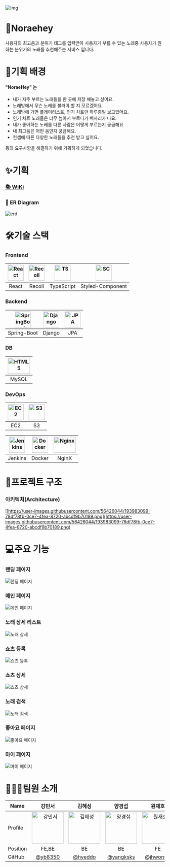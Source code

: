 ![img](https://cdn.discordapp.com/attachments/1011879542945763328/1027608364601053244/unknown.png)

# 🎤Noraehey
사용자의 최고음과 분위기 태그를 입력받아 사용자가 부를 수 있는 노래중 사용자가 원하는 분위기의 노래를 추천해주는 서비스 입니다. 


# 📏기획 배경
#### "NoraeHey" 는 

- 내가 자주 부르는 노래들을 한 곳에 저장 해놓고 싶어요.
- 노래방에서 무슨 노래를 불러야 할 지 모르겠어요
- 노래방에 가면 플레이리스트, 인기 차트만 하루종일 보고있어요.
- 인기 차트 노래들은 너무 높아서 부르다가 삑사리가 나요.
- 내가 좋아하는 노래를 다른 사람은 어떻게 부르는지 궁금해요
- 내 최고음은 어떤 음인지 궁금해요.
- 컨셉에 따른 다양한 노래들을 추천 받고 싶어요.

등의 요구사항을 해결하기 위해 기획하게 되었습니다.

# ✨기획

### [📚 WiKi](https://angry-catboat-48b.notion.site/NoraeHey-SSAFY-2-PJT-f6a53b12586a46da986af7e0dad5c6a3)
### 🧱 ER Diagram

![erd](https://user-images.githubusercontent.com/50542030/194216139-89a9745b-8063-41bb-bdcb-b6c4f41e0cf2.PNG)

# 🛠기술 스택

### Frontend
| <img src="https://user-images.githubusercontent.com/56426044/194358102-bd8829bb-93a2-4d14-ae78-85956a29d6a2.png" alt="React" width="50px" height="50px" /> | <img src="https://img1.daumcdn.net/thumb/R800x0/?scode=mtistory2&fname=https%3A%2F%2Fblog.kakaocdn.net%2Fdn%2FbIIBwO%2Fbtrc2Lw7HBs%2FP4hJVVvKkEGfDu9XRzkiq1%2Fimg.png" alt="Recoil" width="50px" height="50px" /> | <img src="https://user-images.githubusercontent.com/56426044/193986629-a56d1051-c4db-4335-8b59-1789fc784def.png" alt="TS" width="50px" height="50px" /> | <img src="https://user-images.githubusercontent.com/56426044/194360206-51c9e885-52e7-4674-9dd9-12593f478aed.png" alt="SC" height="50px" /> |
| :----------------------------------------------------------: | :----------------------------------------------------------: | :----------------------------------------------------------: | :----------------------------------------------------------: |
|                            React                             |                            Recoil                            |                          TypeScript                          |                       Styled-Component                       |

### Backend
| <img src="https://images.velog.io/images/insanezindol/post/68026a3a-5e83-43f4-a3a2-d4b706f3ce07/image.png" alt="SpringBoot" height="50px" /> | <img src="https://user-images.githubusercontent.com/56426044/193990356-a4c7b430-bbbe-4a52-8bd3-803b6414ec69.png" alt="Django" width="50px" height="50px" /> | <img src="https://user-images.githubusercontent.com/56426044/193990448-6e922ead-5be4-400a-a9a8-cefefed234da.png" alt="JPA" width="50px" height="50px" /> |
| :----------------------------------------------------------: | :----------------------------------------------------------: | :----------------------------------------------------------: |
|                         Spring-Boot                          |                            Django                            |                             JPA                              |
### DB
|<img src="https://cdn.cdnlogo.com/logos/m/10/mysql.svg" alt="HTML5" width="70px" height="50px" /> |
|:------------------------------------------------------------------------------------------------------------------------------------------------------------:|
| MySQL                                                                                                                                                      |

### DevOps

| <img src="https://user-images.githubusercontent.com/56426044/194360086-affb2538-3d38-404d-b49b-458daddea38c.png" alt="EC2" width="50px" height="50px" /> | <img src="https://user-images.githubusercontent.com/56426044/194359992-90b6570b-eb87-4312-82a7-854c33f842f6.png" alt="S3" width="50px" height="50px" /> |
| :----------------------------------------------------------: | :----------------------------------------------------------: |
|                             EC2                              |                              S3                              |

| <img src="https://user-images.githubusercontent.com/56426044/193991069-5b5b8a08-b720-40ba-82db-a8f0aade022d.png" alt="Jenkins" width="50px" height="50px" /> | <img src="https://user-images.githubusercontent.com/56426044/193991141-fd7ebe41-2ce9-4a27-9f37-2e1961ec211c.png" alt="Docker" width="50px" height="50px" /> | <img src="https://user-images.githubusercontent.com/56426044/193991219-e723dee2-2397-41ee-bd3d-870c638a1c0b.png" alt="Nginx" width="70px" height="50px" /> |
| :----------------------------------------------------------: | :----------------------------------------------------------: | :----------------------------------------------------------: |
|                           Jenkins                            |                            Docker                            |                            NginX                             |
# 📁프로젝트 구조
### 아키텍처(Architecture)
![https://user-images.githubusercontent.com/56426044/193983099-78df78fb-0ce7-4fea-8720-abcdf9b70189.png](https://user-images.githubusercontent.com/56426044/193983099-78df78fb-0ce7-4fea-8720-abcdf9b70189.png)

# 💻주요 기능

### 랜딩 페이지
![랜딩 페이지](https://user-images.githubusercontent.com/56426044/194354446-9b0a9232-4df8-41e9-aacf-2b3fe2e4d0ea.gif)



### 메인 페이지

![메인 페이지](https://user-images.githubusercontent.com/56426044/194354617-fb9c5c2f-00e3-4a37-bb62-012539aaa6e6.gif)

### 노래 상세 리스트

![노래 상세](https://user-images.githubusercontent.com/56426044/194354623-43fbd761-94e6-4b29-a795-1108b7248f88.gif)

### 쇼츠 등록

![쇼츠 등록](https://user-images.githubusercontent.com/56426044/194354632-a015f400-fff7-4cfa-9ea9-93cfba775633.gif)

### 쇼츠 상세

![쇼츠 상세](https://user-images.githubusercontent.com/56426044/194354654-415d9e57-2c5b-48cf-b92f-d4dca337da50.gif)

### 노래 검색

![노래 검색](https://user-images.githubusercontent.com/56426044/194354674-7fdd77f4-c1cc-46c7-ac63-801f59961521.gif)

### 좋아요 페이지

![좋아요 페이지](https://user-images.githubusercontent.com/56426044/194354670-4f0db069-e277-4790-b9e2-f31c10e13e9b.gif)

### 마이 페이지

![마이 페이지](https://user-images.githubusercontent.com/56426044/194354677-2cbcc7c3-80cb-49f6-aa7c-24514facde13.gif)


# 👨‍👧‍👧팀원 소개

| Name     | 강민서                                                                                                      | 김혜성                                                                                                      | 양경섭                                                                                                      | 원재호                                                                                                      | 정민호                                                                                                      |
|----------|:-------------------------------------------------------------------------------------------------------------:|:-------------------------------------------------------------------------------------------------------------:|:-------------------------------------------------------------------------------------------------------------:|:-------------------------------------------------------------------------------------------------------------:|:-------------------------------------------------------------------------------------------------------------:|
| Profile  | <img src="https://avatars.githubusercontent.com/u/57048162?v=4" alt="강민서" width="100px" height="100px" /> | <img src="https://avatars.githubusercontent.com/u/55426397?v=4" alt="김혜성" width="100px" height="100px" /> | <img src="https://avatars.githubusercontent.com/u/56426044?v=4" alt="양경섭" width="100px" height="100px" /> | <img src="https://avatars.githubusercontent.com/u/45295059?v=4" alt="원재호" width="100px" height="100px" /> | <img src="https://avatars.githubusercontent.com/u/50542030?v=4" alt="정민호" width="100px" height="100px" /> |
| Position |FE,BE                                                                                             | BE                                                                                                          | BE                                                                                                          | FE                                                                                                          | BE                                                                                                          |
| GitHub   | [@yb8350](https://github.com/yb8350)                                                                        | [@hyeddo](https://github.com/hyeddo)                                                                        | [@yangksks](https://github.com/yangksks)                                                                    | [@jhwon07](https://github.com/jhwon07)                                                                      | [@minobbb](https://github.com/minobbb)                                                                      |

